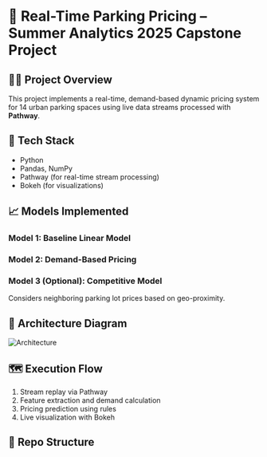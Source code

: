 # 🚗 Real-Time Parking Pricing – Summer Analytics 2025 Capstone Project

## 👩‍💻 Project Overview
This project implements a real-time, demand-based dynamic pricing system for 14 urban parking spaces using live data streams processed with **Pathway**.

## 🔧 Tech Stack
- Python
- Pandas, NumPy
- Pathway (for real-time stream processing)
- Bokeh (for visualizations)

## 📈 Models Implemented
### Model 1: Baseline Linear Model

### Model 2: Demand-Based Pricing

### Model 3 (Optional): Competitive Model
Considers neighboring parking lot prices based on geo-proximity.

## 🔄 Architecture Diagram
![Architecture](architecture.png)

## 🗺 Execution Flow
1. Stream replay via Pathway
2. Feature extraction and demand calculation
3. Pricing prediction using rules
4. Live visualization with Bokeh

## 📂 Repo Structure
